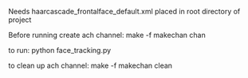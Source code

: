 Needs haarcascade_frontalface_default.xml placed in root directory of project

Before running create ach channel:
	make -f makechan chan

to run:
	python face_tracking.py

to clean up ach channel:
	make -f makechan clean
